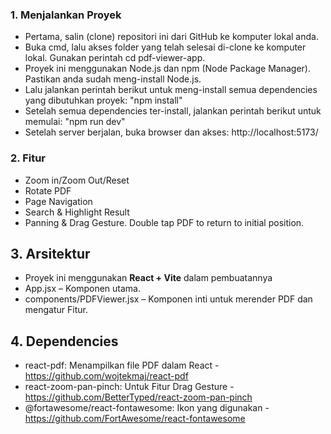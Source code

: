 ### 1. Menjalankan Proyek
- Pertama, salin (clone) repositori ini dari GitHub ke komputer lokal anda.
- Buka cmd, lalu akses folder yang telah selesai di-clone ke komputer lokal. Gunakan perintah cd pdf-viewer-app.
- Proyek ini menggunakan Node.js dan npm (Node Package Manager). Pastikan anda sudah meng-install Node.js.
- Lalu jalankan perintah berikut untuk meng-install semua dependencies yang dibutuhkan proyek: "npm install"
- Setelah semua dependencies ter-install, jalankan perintah berikut untuk memulai: "npm run dev"
- Setelah server berjalan, buka browser dan akses: http://localhost:5173/

### 2. Fitur
- Zoom in/Zoom Out/Reset
- Rotate PDF
- Page Navigation
- Search & Highlight Result
- Panning & Drag Gesture. Double tap PDF to return to initial position.

## 3. Arsitektur
- Proyek ini menggunakan **React + Vite** dalam pembuatannya
- App.jsx – Komponen utama.
- components/PDFViewer.jsx – Komponen inti untuk merender PDF dan mengatur Fitur.

## 4. Dependencies
- react-pdf: Menampilkan file PDF dalam React - https://github.com/wojtekmaj/react-pdf
- react-zoom-pan-pinch: Untuk Fitur Drag Gesture - https://github.com/BetterTyped/react-zoom-pan-pinch
- @fortawesome/react-fontawesome: Ikon yang digunakan - https://github.com/FortAwesome/react-fontawesome
